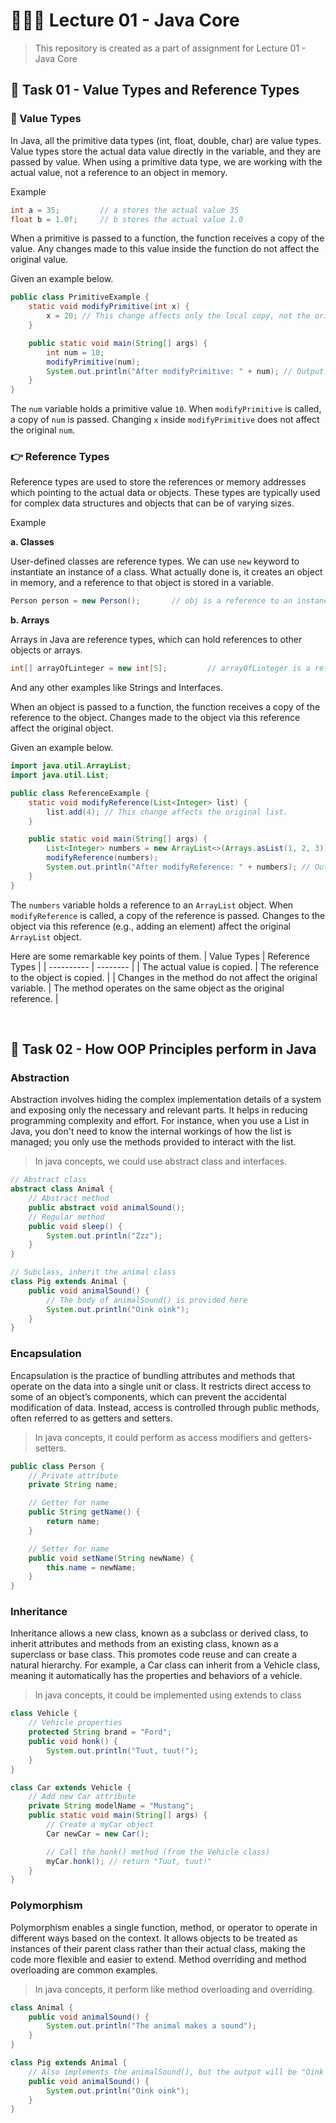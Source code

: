 # 👨🏻‍🏫 Lecture 01 - Java Core
> This repository is created as a part of assignment for Lecture 01 - Java Core

## 📝 Task 01 - Value Types and Reference Types
### 🔢 Value Types
In Java, all the primitive data types (int, float, double, char) are value types. Value types store the actual data value directly in the variable, and they are passed by value.
When using a primitive data type, we are working with the actual value, not a reference to an object in memory.

Example
```java
int a = 35;         // a stores the actual value 35
float b = 1.0f;     // b stores the actual value 1.0
```

When a primitive is passed to a function, the function receives a copy of the value. Any changes made to this value inside the function do not affect the original value.

Given an example below.
```java
public class PrimitiveExample {
    static void modifyPrimitive(int x) {
        x = 20; // This change affects only the local copy, not the original `num`.
    }

    public static void main(String[] args) {
        int num = 10;
        modifyPrimitive(num);
        System.out.println("After modifyPrimitive: " + num); // Output: 10
    }
}
```

The `num` variable holds a primitive value `10`. When `modifyPrimitive` is called, a copy of `num` is passed. Changing `x` inside `modifyPrimitive` does not affect the original `num`.

### 👉 Reference Types
Reference types are used to store the references or memory addresses which pointing to the actual data or objects. These types are typically used for complex data structures and objects that can be of varying sizes.

Example

**a. Classes**

User-defined classes are reference types. We can use `new` keyword to instantiate an instance of a class. What actually done is, it creates an object in memory, and a reference to that object is stored in a variable.

```java
Person person = new Person();       // obj is a reference to an instance of Person class
```

**b. Arrays**

Arrays in Java are reference types, which can hold references to other objects or arrays.

```java
int[] arrayOfLinteger = new int[5];         // arrayOfLinteger is a reference to an array of int
```

And any other examples like Strings and Interfaces.

When an object is passed to a function, the function receives a copy of the reference to the object. Changes made to the object via this reference affect the original object.

Given an example below.
```java
import java.util.ArrayList;
import java.util.List;

public class ReferenceExample {
    static void modifyReference(List<Integer> list) {
        list.add(4); // This change affects the original list.
    }

    public static void main(String[] args) {
        List<Integer> numbers = new ArrayList<>(Arrays.asList(1, 2, 3));
        modifyReference(numbers);
        System.out.println("After modifyReference: " + numbers); // Output: [1, 2, 3, 4]
    }
}
```

The `numbers` variable holds a reference to an `ArrayList` object. When `modifyReference` is called, a copy of the reference is passed. Changes to the object via this reference (e.g., adding an element) affect the original `ArrayList` object.

Here are some remarkable key points of them.
| Value Types | Reference Types |
| ---------- | -------- |
| The actual value is copied. | The reference to the object is copied. |
| Changes in the method do not affect the original variable. | The method operates on the same object as the original reference. |

<br>

## 🚩 Task 02 - How OOP Principles perform in Java
### Abstraction
Abstraction involves hiding the complex implementation details of a system and exposing only the necessary and relevant parts. It helps in reducing programming complexity and effort. For instance, when you use a List in Java, you don't need to know the internal workings of how the list is managed; you only use the methods provided to interact with the list.
> In java concepts, we could use abstract class and interfaces.
```java
// Abstract class
abstract class Animal {
    // Abstract method
    public abstract void animalSound();
    // Regular method
    public void sleep() {
        System.out.println("Zzz");
    }
}

// Subclass, inherit the animal class
class Pig extends Animal {
    public void animalSound() {
        // The body of animalSound() is provided here
        System.out.println("Oink oink");
    }
}
```

### Encapsulation
Encapsulation is the practice of bundling attributes and methods that operate on the data into a single unit or class. It restricts direct access to some of an object’s components, which can prevent the accidental modification of data. Instead, access is controlled through public methods, often referred to as getters and setters.
> In java concepts, it could perform as access modifiers and getters-setters.
```java
public class Person {
    // Private attribute
    private String name;

    // Getter for name
    public String getName() {
        return name;
    }

    // Setter for name
    public void setName(String newName) {
        this.name = newName;
    }
}
```

### Inheritance
Inheritance allows a new class, known as a subclass or derived class, to inherit attributes and methods from an existing class, known as a superclass or base class. This promotes code reuse and can create a natural hierarchy. For example, a Car class can inherit from a Vehicle class, meaning it automatically has the properties and behaviors of a vehicle.
> In java concepts, it could be implemented using extends to class
```java
class Vehicle {
    // Vehicle properties
    protected String brand = "Ford";
    public void honk() {
        System.out.println("Tuut, tuut!");
    }
}

class Car extends Vehicle {
    // Add new Car attribute
    private String modelName = "Mustang";
    public static void main(String[] args) {
        // Create a myCar object
        Car newCar = new Car();

        // Call the honk() method (from the Vehicle class)
        myCar.honk(); // return "Tuut, tuut!"
    }
}
```

### Polymorphism
Polymorphism enables a single function, method, or operator to operate in different ways based on the context. It allows objects to be treated as instances of their parent class rather than their actual class, making the code more flexible and easier to extend. Method overriding and method overloading are common examples.
> In java concepts, it perform like method overloading and overriding.
```java
class Animal {
    public void animalSound() {
        System.out.println("The animal makes a sound");
    }
}

class Pig extends Animal {
    // Also implements the animalSound(), but the output will be "Oink oink"
    public void animalSound() {
        System.out.println("Oink oink");
    }
}
```